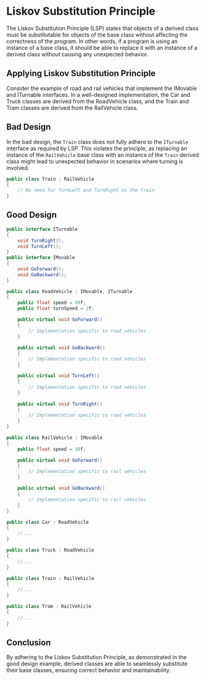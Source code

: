 # Liskov Substitution Principle

The Liskov Substitution Principle (LSP) states that objects of a derived class must be substitutable for objects of the base class without affecting the correctness of the program. In other words, if a program is using an instance of a base class, it should be able to replace it with an instance of a derived class without causing any unexpected behavior.

## Applying Liskov Substitution Principle

Consider the example of road and rail vehicles that implement the IMovable and ITurnable interfaces. In a well-designed implementation, the Car and Truck classes are derived from the RoadVehicle class, and the Train and Tram classes are derived from the RailVehicle class.


## Bad Design

In the bad design, the `Train` class does not fully adhere to the `ITurnable` interface as required by LSP. This violates the principle, as replacing an instance of the `RailVehicle` base class with an instance of the `Train` derived class might lead to unexpected behavior in scenarios where turning is involved.

```C#
public class Train : RailVehicle
{   
    // No need for TurnLeft and TurnRight on the train
}
```

## Good Design

```C#
public interface ITurnable
{
    void TurnRight();
    void TurnLeft();
}
public interface IMovable
{
    void GoForward();
    void GoBackward();
}

public class RoadVehicle : IMovable, ITurnable
{
    public float speed = 50f;
    public float turnSpeed = 2f;

    public virtual void GoForward()
    {
        // Implementation specific to road vehicles
    }

    public virtual void GoBackward()
    {
        // Implementation specific to road vehicles
    }

    public virtual void TurnLeft()
    {
        // Implementation specific to road vehicles
    }

    public virtual void TurnRight()
    {
        // Implementation specific to road vehicles
    }
}

public class RailVehicle : IMovable
{
    public float speed = 30f;

    public virtual void GoForward()
    {
        // Implementation specific to rail vehicles
    }

    public virtual void GoBackward()
    {
        // Implementation specific to rail vehicles
    }
}

public class Car : RoadVehicle
{
    //...
}

public class Truck : RoadVehicle
{
    //...
}

public class Train : RailVehicle
{
    //...
}

public class Tram : RailVehicle
{
    //...
}

```

## Conclusion

By adhering to the Liskov Substitution Principle, as demonstrated in the good design example, derived classes are able to seamlessly substitute their base classes, ensuring correct behavior and maintainability.
